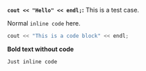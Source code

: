 **`cout << "Hello" << endl;`:** This is a test case.

Normal `inline code` here.

```cpp
cout << "This is a code block" << endl;
```

**Bold text without code**

`Just inline code`
